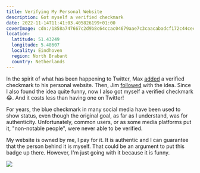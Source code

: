 ```yaml
---
title: Verifying My Personal Website
description: Got myself a verified checkmark
date: 2022-11-14T11:41:03.405826199+01:00
coverImage: cdn:/1858a747667c2d9b8c64ccac04679aae7c3caacabadcf172c44ceca288aaae7b
location:
  latitude: 51.43249
  longitude: 5.48607
  locality: Eindhoven
  region: North Brabant
  country: Netherlands
---
```


In the spirit of what has been happening to Twitter, Max [added](https://twitter.com/mxbck/status/1590809274808147990) a verified checkmark to his personal website. Then, Jim [followed](https://blog.jim-nielsen.com/2022/verified-personal-website/) with the idea. Since I also found the idea quite funny, now I also got myself a verified checkmark 😂. And it costs less than having one on Twitter!

For years, the blue checkmark in many social media have been used to show status, even though the original goal, as far as I understand, was for authenticity. Unfortunately, common users, or as some media platforms put it, "non-notable people", were never able to be verified.

My website is owned by me, I pay for it. It is authentic and I can guarantee that the person behind it is myself. That could be an argument to put this badge up there. However, I'm just going with it because it is funny.

![](cdn:/1858a747667c2d9b8c64ccac04679aae7c3caacabadcf172c44ceca288aaae7b?class=fw)
